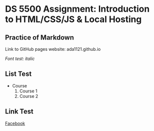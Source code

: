 # DS 5500 Assignment: Introduction to HTML/CSS/JS & Local Hosting

## Practice of Markdown

Link to GitHub pages website: ada1121.github.io

*Font test: italic*

## List Test
* Course
  1. Course 1
  1. Course 2
  
## Link Test
[Facebook](http://facebook.com)

